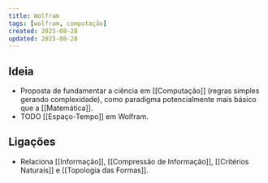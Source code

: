 ```yaml
---
title: Wolfram
tags: [wolfram, computação]
created: 2025-08-28
updated: 2025-08-28
---
```


## Ideia
- Proposta de fundamentar a ciência em [[Computação]] (regras simples gerando complexidade), como paradigma potencialmente mais básico que a [[Matemática]].
- TODO [[Espaço-Tempo]] em Wolfram.

## Ligações
- Relaciona [[Informação]], [[Compressão de Informação]], [[Critérios Naturais]] e [[Topologia das Formas]].
